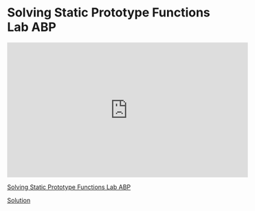 # Solving Static Prototype Functions Lab ABP

<iframe width="560" height="315" src="https://www.youtube.com/embed/8oiH01BCmgY?rel=0&modestbranding=1" frameborder="0" allowfullscreen></iframe><p><a href="https://youtu.be/8oiH01BCmgY">Solving Static Prototype Functions Lab ABP</a></p>

[Solution](https://github.com/aviflombaum/js-object-oriented-static-prototype-functions-lab-abp-11-17/blob/master/IcebreakerResponse.js)
